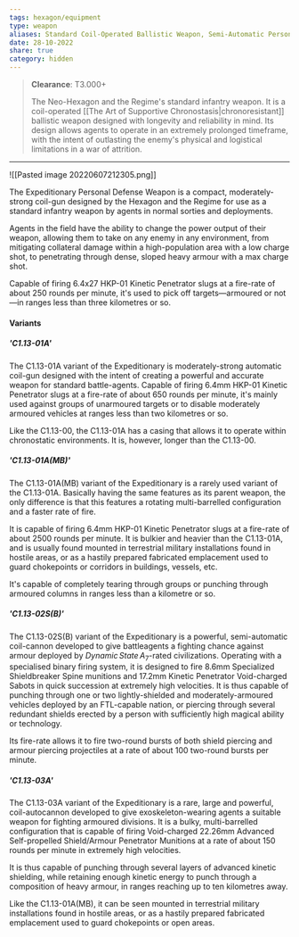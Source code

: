 ```yaml
---
tags: hexagon/equipment
type: weapon
aliases: Standard Coil-Operated Ballistic Weapon, Semi-Automatic Personal Defense Weapon, Mold 1/Iteration 13 (C1.13-00)
date: 28-10-2022
share: true
category: hidden
---
```


> **Clearance**: T3.000+
> 
> The Neo-Hexagon and the Regime's standard infantry weapon. It is a coil-operated [[The Art of Supportive Chronostasis|chronoresistant]] ballistic weapon designed with longevity and reliability in mind. Its design allows agents to operate in an extremely prolonged timeframe, with the intent of outlasting the enemy's physical and logistical limitations in a war of attrition.
---

![[Pasted image 20220607212305.png]]

The Expeditionary Personal Defense Weapon is a compact, moderately-strong coil-gun designed by the Hexagon and the Regime for use as a standard infantry weapon by agents in normal sorties and deployments.

Agents in the field have the ability to change the power output of their weapon, allowing them to take on any enemy in any environment, from mitigating collateral damage within a high-population area with a low charge shot, to penetrating through dense, sloped heavy armour with a max charge shot.

Capable of firing 6.4x27 HKP-01 Kinetic Penetrator slugs at a fire-rate of about 250 rounds per minute, it's used to pick off targets—armoured or not—in ranges less than three kilometres or so.

#### Variants
#####  'C1.13-01A'
The C1.13-01A variant of the Expeditionary is moderately-strong automatic coil-gun designed with the intent of creating a powerful and accurate weapon for standard battle-agents. Capable of firing 6.4mm HKP-01 Kinetic Penetrator slugs at a fire-rate of about 650 rounds per minute, it's mainly used against groups of unarmoured targets or to disable moderately armoured vehicles at ranges less than two kilometres or so.

Like the C1.13-00, the C1.13-01A has a casing that allows it to operate within chronostatic environments. It is, however, longer than the C1.13-00.

##### 'C1.13-01A(MB)'
The C1.13-01A(MB) variant of the Expeditionary is a rarely used variant of the C1.13-01A. Basically having the same features as its parent weapon, the only difference is that this features a rotating multi-barrelled configuration and a faster rate of fire.

It is capable of firing 6.4mm HKP-01 Kinetic Penetrator slugs at a fire-rate of about 2500 rounds per minute. It is bulkier and heavier than the C1.13-01A, and is usually found mounted in terrestrial military installations found in hostile areas, or as a hastily prepared fabricated emplacement used to guard chokepoints or corridors in buildings, vessels, etc.

It's capable of completely tearing through groups or punching through armoured columns in ranges less than a kilometre or so.

##### 'C1.13-02S(B)'
The C1.13-02S(B) variant of the Expeditionary is a powerful, semi-automatic coil-cannon developed to give battleagents a fighting chance against armour deployed by $Dynamic\, State\, A_{7}$-rated civilizations. Operating with a specialised binary firing system, it is designed to fire 8.6mm Specialized Shieldbreaker Spine munitions and 17.2mm Kinetic Penetrator Void-charged Sabots in quick succession at extremely high velocities. It is thus capable of punching through one or two lightly-shielded and moderately-armoured vehicles deployed by an FTL-capable nation, or piercing through several redundant shields erected by a person with sufficiently high magical ability or technology.

Its fire-rate allows it to fire two-round bursts of both shield piercing and armour piercing projectiles at a rate of about 100 two-round bursts per minute.

##### 'C1.13-03A'
The C1.13-03A variant of the Expeditionary is a rare, large and powerful, coil-autocannon developed to give exoskeleton-wearing agents a suitable weapon for fighting armoured divisions. It is a bulky, multi-barrelled configuration that is capable of firing Void-charged 22.26mm Advanced Self-propelled Shield/Armour Penetrator Munitions at a rate of about 150 rounds per minute in extremely high velocities.

It is thus capable of punching through several layers of advanced kinetic shielding, while retaining enough kinetic energy to punch through a composition of heavy armour, in ranges reaching up to ten kilometres away.

Like the C1.13-01A(MB), it can be seen mounted in terrestrial military installations found in hostile areas, or as a hastily prepared fabricated emplacement used to guard chokepoints or open areas.